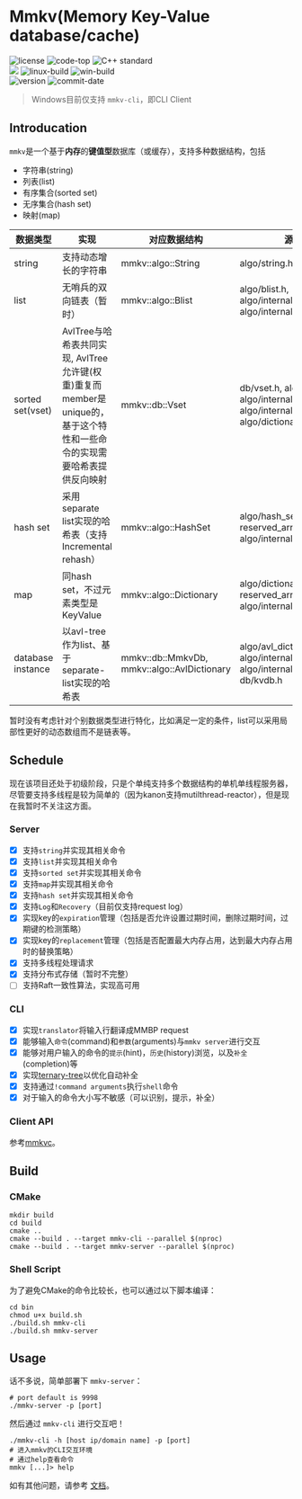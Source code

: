 # Mmkv(Memory Key-Value database/cache)
![license](https://img.shields.io/github/license/Conzxy/mmkv) ![code-top](https://img.shields.io/github/languages/top/Conzxy/mmkv) ![C++ standard](https://img.shields.io/badge/Standard-C%2B%2B14-red)  
![](https://img.shields.io/badge/Platform-Linux%20|%20Windows-blue) ![linux-build](https://img.shields.io/github/actions/workflow/status/Conzxy/mmkv/cmake-linux.yml?label=Linux%20CI&logo=linux&logoColor=orange&style=flat-square) ![win-build](https://img.shields.io/github/actions/workflow/status/Conzxy/mmkv/cmake-windows.yml?label=Win%20CI&logo=windows&logoColor=blue&style=flat-square)  
![version](https://img.shields.io/github/v/tag/Conzxy/mmkv) ![commit-date](https://img.shields.io/github/last-commit/Conzxy/mmkv)  

> Windows目前仅支持 `mmkv-cli`，即CLI Client

## Introducation
`mmkv`是一个基于**内存**的**键值型**数据库（或缓存），支持多种数据结构，包括
* 字符串(string)
* 列表(list)
* 有序集合(sorted set)
* 无序集合(hash set)
* 映射(map)

| 数据类型 | 实现 | 对应数据结构 | 源文件 |
|---|---|---|---|
| string | 支持动态增长的字符串 | mmkv::algo::String | algo/string.h |
| list | 无哨兵的双向链表（暂时）| mmkv::algo::Blist | algo/blist.h, algo/internal/bnode.h, algo/internal/blist_iterator.h |
| sorted set(vset) | AvlTree与哈希表共同实现, AvlTree允许键(权重)重复而member是unique的，基于这个特性和一些命令的实现需要哈希表提供反向映射| mmkv::db::Vset | db/vset.h, algo/avl_tree.h, algo/internal/avl\*.h, algo/internal/func_util.h, algo/dictionary.h |
| hash set | 采用separate list实现的哈希表（支持Incremental rehash） | mmkv::algo::HashSet | algo/hash_set.h, slist.h, reserved_array.h, hash\*.h, algo/internal/hash\*.h |  |
| map | 同hash set，不过元素类型是KeyValue | mmkv::algo::Dictionary | algo/dictionary.h, slist.h, reserved_array.h, hash\*.h, algo/internal/hash\*.h |
| database instance | 以avl-tree作为list、基于separate-list实现的哈希表 | mmkv::db::MmkvDb, mmkv::algo::AvlDictionary | algo/avl_dictionary.h, algo/internal/avl*.h, algo/internal/tree_hash*.h, db/kvdb.h |


暂时没有考虑针对个别数据类型进行特化，比如满足一定的条件，list可以采用局部性更好的动态数组而不是链表等。

## Schedule
现在该项目还处于初级阶段，只是个单纯支持多个数据结构的单机单线程服务器，
尽管要支持多线程是较为简单的（因为kanon支持mutilthread-reactor），但是现在我暂时不关注这方面。
### Server
- [x] 支持`string`并实现其相关命令
- [x] 支持`list`并实现其相关命令
- [x] 支持`sorted set`并实现其相关命令
- [x] 支持`map`并实现其相关命令
- [x] 支持`hash set`并实现其相关命令
- [x] 支持`Log`和`Recovery`（目前仅支持request log）
- [x] 实现key的`expiration`管理（包括是否允许设置过期时间，删除过期时间，过期键的检测策略）
- [x] 实现key的`replacement`管理（包括是否配置最大内存占用，达到最大内存占用时的替换策略）
- [x] 支持多线程处理请求
- [x] 支持分布式存储（暂时不完整）
- [ ] 支持Raft一致性算法，实现高可用

### CLI
- [x] 实现`translator`将输入行翻译成MMBP request
- [x] 能够输入`命令`(command)和`参数`(arguments)与`mmkv server`进行交互
- [x] 能够对用户输入的命令的`提示`(hint)，`历史`(history)浏览，以及`补全`(completion)等
- [x] 实现[ternary-tree](https://github.com/Conzxy/ternary-tree)以优化自动补全
- [x] 支持通过`!command arguments`执行`shell`命令
- [x] 对于输入的命令大小写不敏感（可以识别，提示，补全）

### Client API
参考[mmkvc](https://github.com/Conzxy/mmkvc)。

## Build
### CMake
```shell
mkdir build
cd build
cmake ..
cmake --build . --target mmkv-cli --parallel $(nproc)
cmake --build . --target mmkv-server --parallel $(nproc)
```

### Shell Script
为了避免CMake的命令比较长，也可以通过以下脚本编译：
```shell
cd bin
chmod u+x build.sh
./build.sh mmkv-cli
./build.sh mmkv-server
```

## Usage
话不多说，简单部署下 `mmkv-server`：

```shell
# port default is 9998
./mmkv-server -p [port]
```

然后通过 `mmkv-cli` 进行交互吧！

```shell
./mmkv-cli -h [host ip/domain name] -p [port]
# 进入mmkv的CLI交互环境
# 通过help查看命令
mmkv [...]> help
```

如有其他问题，请参考 [文档](https://conzxy.github.io/mmkv/)。
